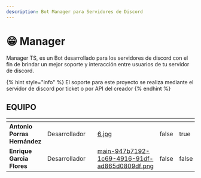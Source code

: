 ```yaml
---
description: Bot Manager para Servidores de Discord
---
```


# 😁 Manager

Manager TS, es un Bot desarrollado para los servidores de discord con el fin de brindar un mejor soporte y interacción entre usuarios de tu servidor de discord.

{% hint style="info" %}
El soporte para este proyecto se realiza mediante el servidor de discord por ticket o por API del creador
{% endhint %}

## &#x20;                                                         EQUIPO

<table data-card-size="large" data-view="cards"><thead><tr><th></th><th></th><th></th><th data-hidden data-card-cover data-type="files"></th><th data-hidden data-type="checkbox"></th><th data-hidden data-type="checkbox"></th></tr></thead><tbody><tr><td>              <strong>Antonio Porras Hernández</strong></td><td>                         Desarrollador</td><td></td><td><a href="../../.gitbook/assets/6.jpg">6.jpg</a></td><td>false</td><td>true</td></tr><tr><td>                      <strong>Enrique Garcia Flores</strong></td><td>                             Desarrollador</td><td></td><td><a href="../../.gitbook/assets/main-947b7192-1c69-4916-91df-ad865d0809df.png">main-947b7192-1c69-4916-91df-ad865d0809df.png</a></td><td>false</td><td>false</td></tr></tbody></table>

